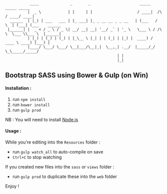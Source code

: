 ```
           ____              _       _                      _____          _____ _____          
          |  _ \            | |     | |                    / ____|  /\    / ____/ ____|         
  ______  | |_) | ___   ___ | |_ ___| |_ _ __ __ _ _ __   | (___   /  \  | (___| (___    ______ 
 |______| |  _ < / _ \ / _ \| __/ __| __| '__/ _` | '_ \   \___ \ / /\ \  \___ \\___ \  |______|
          | |_) | (_) | (_) | |_\__ \ |_| | | (_| | |_) |  ____) / ____ \ ____) |___) |         
          |____/ \___/ \___/ \__|___/\__|_|  \__,_| .__/  |_____/_/    \_\_____/_____/          
                                                  | |                                           
                                                  |_|                                           
```
## Bootstrap SASS using Bower & Gulp (on Win)

#### Installation :

1. run ```npm install```
2. run ```bower install```
3. run ```gulp prod```

NB : You will need to install <a href="https://nodejs.org/en/">Node.js</a>

#### Usage :
While you're editing into the ```Resources``` folder :
+ run ```gulp watch_all``` to auto-compile on save
+ ```Ctrl+C``` to stop watching

If you created new files into the ```sass``` or ```views``` folder :
+ run ```gulp prod``` to duplicate these into the ```web``` folder

Enjoy !
